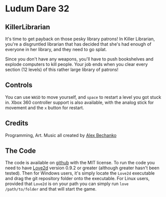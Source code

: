 # Ludum Dare 32 #

## KillerLibrarian ##
It's time to get payback on those pesky library patrons!
In Killer Librarian, you're a disgruntled librarian that has decided that she's had enough of everyone in her library, and they need to go splat.

Since you don't have any weapons, you'll have to push bookshelves and explode computers to kill people.
Your job ends when you clear every section (12 levels) of this rather large library of patrons!

## Controls ##
You can use `WASD` to move yourself, and `space` to restart a level you got stuck in.
Xbox 360 controller support is also available, with the analog stick for movement and the `x` button for restart.

## Credits ##
Programming, Art. Music all created by [Alex Bechanko](https://twitter.com/chanko08)


## The Code
The code is available on [github](https://github.com/chanko08/KillerLibrarian) with the MIT license.
To run the code you need to have [Love2d](www.love2d.org) version 0.9.2 or greater (although greater hasn't been tested).
Then for Windows users, it's simply locate the `Love2d` executable and drag the git repository folder onto the executable.
For Linux users, provided that `Love2d` is on your path you can simply run `love /path/to/folder` and that will start the game.